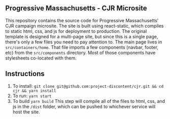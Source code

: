 ## Progressive Massachusetts - CJR Microsite

This repository contains the source code for Progressive Massachusetts' CJR campaign microsite. The site is built using react-static, which compiles to static html, css, and js for deployment to production. The original template is designed for a multi-page site, but since this is a single page, there's only a few files you need to pay attention to. The main page lives in `src/containers/home`. That file imports a few components (navbar, footer, etc) from the `src/components` directory. Most of those components have stylesheets co-located with them.

## Instructions

1. To install: `git clone git@github.com:project-discontent/cjr.git && cd cjr && yarn install`
2. To run: `yarn start`
3. To build `yarn build` This step will compile all of the files to html, css, and js in the `/dist` folder, which can be pushed to whichever service will host the site.
